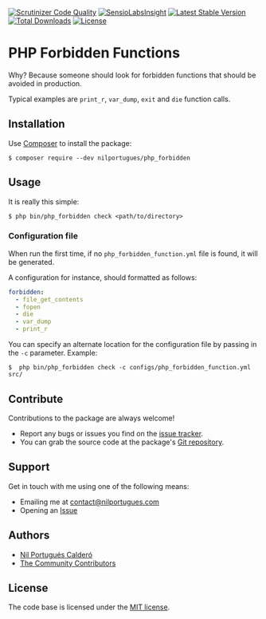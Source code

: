 [![Scrutinizer Code Quality](https://scrutinizer-ci.com/g/nilportugues/php_forbidden_functions/badges/quality-score.png?b=master)](https://scrutinizer-ci.com/g/nilportugues/php_forbidden_functions/?branch=master) [![SensioLabsInsight](https://insight.sensiolabs.com/projects/ba34c91a-4ee4-4b0d-8c7c-8ad3019a6fcc/mini.png)](https://insight.sensiolabs.com/projects/ba34c91a-4ee4-4b0d-8c7c-8ad3019a6fcc) [![Latest Stable Version](https://poser.pugx.org/nilportugues/php_forbidden/v/stable)](https://packagist.org/packages/nilportugues/php_forbidden) [![Total Downloads](https://poser.pugx.org/nilportugues/php_forbidden/downloads)](https://packagist.org/packages/nilportugues/php_forbidden) [![License](https://poser.pugx.org/nilportugues/php_forbidden/license)](https://packagist.org/packages/nilportugues/php_forbidden)


# PHP Forbidden Functions

Why? Because someone should look for forbidden functions that should be avoided in production.

Typical examples are `print_r`, `var_dump`, `exit` and `die` function calls.

## Installation

Use [Composer](https://getcomposer.org) to install the package:

```
$ composer require --dev nilportugues/php_forbidden
```

## Usage

It is really this simple:

```
$ php bin/php_forbidden check <path/to/directory>
```

### Configuration file

When run the first time, if no `php_forbidden_function.yml` file is found, it will be generated.

A configuration for instance, should formatted as follows:

```yml
forbidden:
  - file_get_contents
  - fopen
  - die
  - var_dump
  - print_r
```

You can specify an alternate location for the configuration file by passing in the `-c` parameter. Example:

```
$  php bin/php_forbidden check -c configs/php_forbidden_function.yml src/
```

## Contribute

Contributions to the package are always welcome!

* Report any bugs or issues you find on the [issue tracker](https://github.com/nilportugues/php_forbidden_functions/issues/new).
* You can grab the source code at the package's [Git repository](https://github.com/nilportugues/php_forbidden_functions).


## Support

Get in touch with me using one of the following means:

 - Emailing me at <contact@nilportugues.com>
 - Opening an [Issue](https://github.com/nilportugues/php_forbidden_functions/issues/new)


## Authors

* [Nil Portugués Calderó](http://nilportugues.com)
* [The Community Contributors](https://github.com/nilportugues/php_forbidden_functions/graphs/contributors)


## License
The code base is licensed under the [MIT license](LICENSE).
